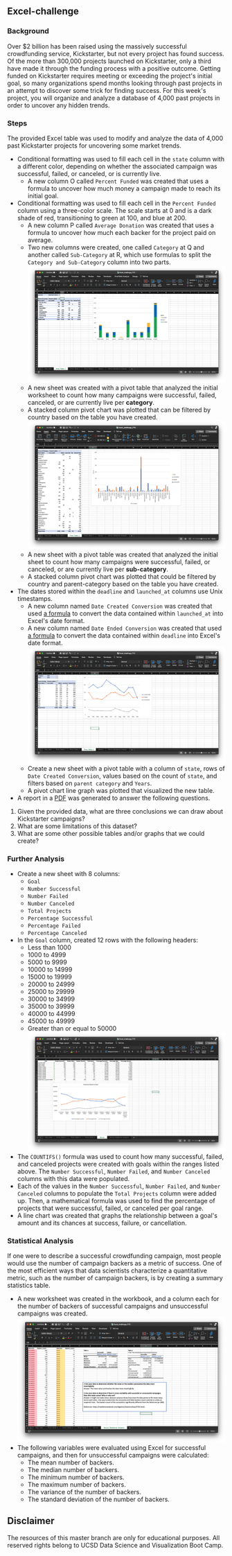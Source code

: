 ## Excel-challenge
### Background
Over $2 billion has been raised using the massively successful crowdfunding service, Kickstarter, but not every project has found success. Of the more than 300,000 projects launched on Kickstarter, only a third have made it through the funding process with a positive outcome.
Getting funded on Kickstarter requires meeting or exceeding the project's initial goal, so many organizations spend months looking through past projects in an attempt to discover some trick for finding success. For this week's project, you will organize and analyze a database of 4,000 past projects in order to uncover any hidden trends.
### Steps
The provided Excel table was used to modify and analyze the data of 4,000 past Kickstarter projects for uncovering some market trends.
* Conditional formatting was used to fill each cell in the `state` column with a different color, depending on whether the associated campaign was successful, failed, or canceled, or is currently live.
  * A new column O called `Percent Funded` was created that uses a formula to uncover how much money a campaign made to reach its initial goal.
* Conditional formatting was used to fill each cell in the `Percent Funded` column using a three-color scale. The scale starts at 0 and is a dark shade of red, transitioning to green at 100, and blue at 200.
  * A new column P called `Average Donation` was created that uses a formula to uncover how much each backer for the project paid on average.
  * Two new columns were created, one called `Category` at Q and another called `Sub-Category` at R, which use formulas to split the `Category and Sub-Category` column into two parts.
  ![Category Stats](https://github.com/changrita1114/Excel-challenge/blob/master/images/05_Pivot_Table_1.png?raw=true)
  * A new sheet was created with a pivot table that analyzed the initial worksheet to count how many campaigns were successful, failed, canceled, or are currently live per **category**.
  * A stacked column pivot chart was plotted that can be filtered by country based on the table you have created.
  ![Subcategory Stats](https://github.com/changrita1114/Excel-challenge/blob/master/images/06_Pivot_Table_2.png?raw=true)
  * A new sheet with a pivot table was created that analyzed the initial sheet to count how many campaigns were successful, failed, or canceled, or are currently live per **sub-category**.
  * A stacked column pivot chart was plotted that could be filtered by country and parent-category based on the table you have created.
* The dates stored within the `deadline` and `launched_at` columns use Unix timestamps.
  * A new column named `Date Created Conversion` was created that used [a formula](https://www.extendoffice.com/documents/excel/2473-excel-timestamp-to-date.html) to convert the data contained within `launched_at` into Excel's date format.
  * A new column named `Date Ended Conversion` was created that used [a formula](https://www.extendoffice.com/documents/excel/2473-excel-timestamp-to-date.html) to convert the data contained within `deadline` into Excel's date format.
  ![Outcomes Based on Launch Date](https://github.com/changrita1114/Excel-challenge/blob/master/images/07_Pivot_Table_3.png?raw=true)
  * Create a new sheet with a pivot table with a column of `state`, rows of `Date Created Conversion`, values based on the count of `state`, and filters based on `parent category` and `Years`.
  * A pivot chart line graph was plotted that visualized the new table.
* A report in a [PDF](https://github.com/changrita1114/Excel-challenge/blob/master/analysis_results.pdf) was generated to answer the following questions.
1. Given the provided data, what are three conclusions we can draw about Kickstarter campaigns?
2. What are some limitations of this dataset?
3. What are some other possible tables and/or graphs that we could create?

### Further Analysis
* Create a new sheet with 8 columns:
  * `Goal`
  * `Number Successful`
  * `Number Failed`
  * `Number Canceled`
  * `Total Projects`
  * `Percentage Successful`
  * `Percentage Failed`
  * `Percentage Canceled`
* In the `Goal` column, created 12 rows with the following headers:
  * Less than 1000
  * 1000 to 4999
  * 5000 to 9999
  * 10000 to 14999
  * 15000 to 19999
  * 20000 to 24999
  * 25000 to 29999
  * 30000 to 34999
  * 35000 to 39999
  * 40000 to 44999
  * 45000 to 49999
  * Greater than or equal to 50000
  ![Goal Outcomes](https://github.com/changrita1114/Excel-challenge/blob/master/images/08_Excel_Bonus.png?raw=true)
* The `COUNTIFS()` formula was used to count how many successful, failed, and canceled projects were created with goals within the ranges listed above. The `Number Successful`, `Number Failed`, and `Number Canceled` columns with this data were populated.
* Each of the values in the `Number Successful`, `Number Failed`, and `Number Canceled` columns to populate the `Total Projects` column were added up. Then, a mathematical formula was used to find the percentage of projects that were successful, failed, or canceled per goal range.
* A line chart was created that graphs the relationship between a goal's amount and its chances at success, failure, or cancellation.
### Statistical Analysis
If one were to describe a successful crowdfunding campaign, most people would use the number of campaign backers as a metric of success. One of the most efficient ways that data scientists characterize a quantitative metric, such as the number of campaign backers, is by creating a summary statistics table.
* A new worksheet was created in the workbook, and a column each for the number of backers of successful campaigns and unsuccessful campaigns was created.
  ![Images/backers01.png](https://github.com/changrita1114/Excel-challenge/blob/master/images/09_Excel_Bonus_2.png?raw=true)
* The following variables were evaluated using Excel for successful campaigns, and then for unsuccessful campaigns were calculated:
  * The mean number of backers.
  * The median number of backers.
  * The minimum number of backers.
  * The maximum number of backers.
  * The variance of the number of backers.
  * The standard deviation of the number of backers.
## Disclaimer
The resources of this master branch are only for educational purposes. All reserved rights belong to UCSD Data Science and Visualization Boot Camp.
